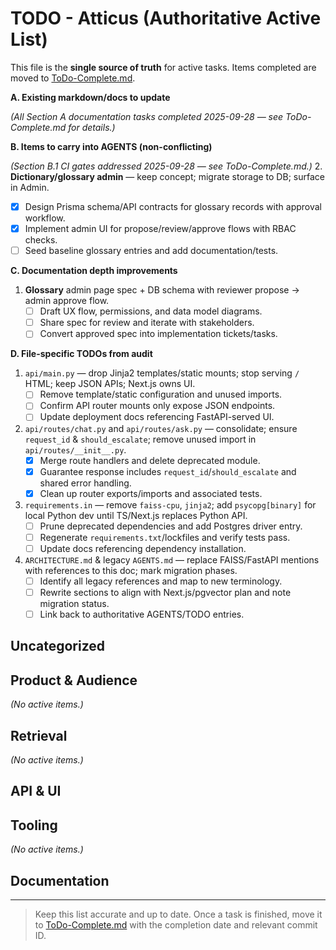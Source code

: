 # TODO - Atticus (Authoritative Active List)

This file is the **single source of truth** for active tasks.
Items completed are moved to [ToDo-Complete.md](ToDo-Complete.md).

**A. Existing markdown/docs to update**

_(All Section A documentation tasks completed 2025-09-28 — see ToDo-Complete.md for details.)_

**B. Items to carry into AGENTS (non-conflicting)**

_(Section B.1 CI gates addressed 2025-09-28 — see ToDo-Complete.md.)_ 2. **Dictionary/glossary admin** — keep concept; migrate storage to DB; surface in Admin.

- [x] Design Prisma schema/API contracts for glossary records with approval workflow.
- [x] Implement admin UI for propose/review/approve flows with RBAC checks.
- [ ] Seed baseline glossary entries and add documentation/tests.

**C. Documentation depth improvements**

1. **Glossary** admin page spec + DB schema with reviewer propose → admin approve flow.
   - [ ] Draft UX flow, permissions, and data model diagrams.
   - [ ] Share spec for review and iterate with stakeholders.
   - [ ] Convert approved spec into implementation tickets/tasks.

**D. File-specific TODOs from audit**

1. `api/main.py` — drop Jinja2 templates/static mounts; stop serving `/` HTML; keep JSON APIs; Next.js owns UI.
   - [ ] Remove template/static configuration and unused imports.
   - [ ] Confirm API router mounts only expose JSON endpoints.
   - [ ] Update deployment docs referencing FastAPI-served UI.
2. `api/routes/chat.py` and `api/routes/ask.py` — consolidate; ensure `request_id` & `should_escalate`; remove unused import in `api/routes/__init__.py`.
   - [x] Merge route handlers and delete deprecated module.
   - [x] Guarantee response includes `request_id`/`should_escalate` and shared error handling.
   - [x] Clean up router exports/imports and associated tests.
3. `requirements.in` — remove `faiss-cpu`, `jinja2`; add `psycopg[binary]` for local Python dev until TS/Next.js replaces Python API.
   - [ ] Prune deprecated dependencies and add Postgres driver entry.
   - [ ] Regenerate `requirements.txt`/lockfiles and verify tests pass.
   - [ ] Update docs referencing dependency installation.
4. `ARCHITECTURE.md` & legacy `AGENTS.md` — replace FAISS/FastAPI mentions with references to this doc; mark migration phases.
   - [ ] Identify all legacy references and map to new terminology.
   - [ ] Rewrite sections to align with Next.js/pgvector plan and note migration status.
   - [ ] Link back to authoritative AGENTS/TODO entries.

## Uncategorized

## Product & Audience

_(No active items.)_

## Retrieval

_(No active items.)_

## API & UI

## Tooling

_(No active items.)_

## Documentation

---

> Keep this list accurate and up to date. Once a task is finished, move it to [ToDo-Complete.md](ToDo-Complete.md) with the completion date and relevant commit ID.

